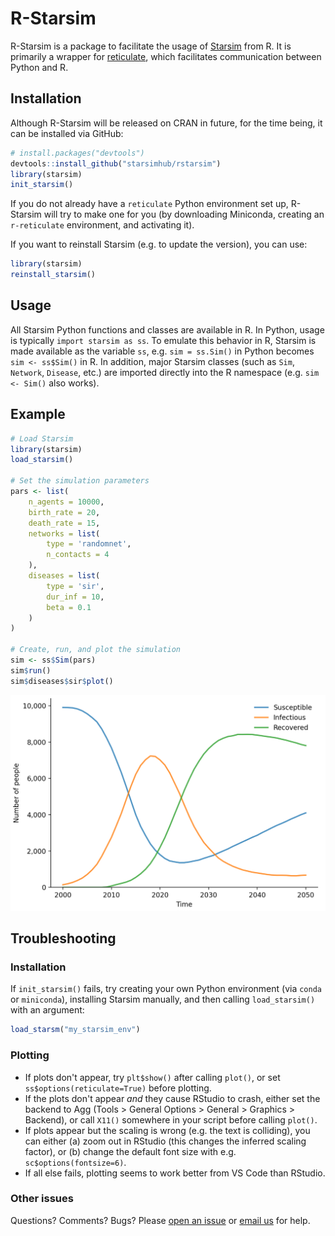 # R-Starsim

R-Starsim is a package to facilitate the usage of [Starsim](https://starsim.org) from R. It is primarily a wrapper for [reticulate](https://rstudio.github.io/reticulate/index.html), which facilitates communication between Python and R.


## Installation

Although R-Starsim will be released on CRAN in future, for the time being, it can be installed via GitHub:

```R
# install.packages("devtools")
devtools::install_github("starsimhub/rstarsim")
library(starsim)
init_starsim()
```

If you do not already have a `reticulate` Python environment set up, R-Starsim will try to make one for you (by downloading Miniconda, creating an `r-reticulate` environment, and activating it).

If you want to reinstall Starsim (e.g. to update the version), you can use:
```R
library(starsim)
reinstall_starsim()
```


## Usage

All Starsim Python functions and classes are available in R. In Python, usage is typically `import starsim as ss`. To emulate this behavior in R, Starsim is made available as the variable `ss`, e.g. `sim = ss.Sim()` in Python becomes `sim <- ss$Sim()` in R. In addition, major Starsim classes (such as `Sim`, `Network`, `Disease`, etc.) are imported directly into the R namespace (e.g. `sim <- Sim()` also works).


## Example

```R
# Load Starsim
library(starsim)
load_starsim()

# Set the simulation parameters
pars <- list(
    n_agents = 10000,
    birth_rate = 20,
    death_rate = 15,
    networks = list(
        type = 'randomnet',
        n_contacts = 4
    ),
    diseases = list(
        type = 'sir',
        dur_inf = 10,
        beta = 0.1
    )
)

# Create, run, and plot the simulation
sim <- ss$Sim(pars)
sim$run()
sim$diseases$sir$plot()
```
![image SIR dynamics plot](./example-r.png)


## Troubleshooting

### Installation

If `init_starsim()` fails, try creating your own Python environment (via `conda` or `miniconda`), installing Starsim manually, and then calling `load_starsim()` with an argument:
```R
load_starsm("my_starsim_env")
```

### Plotting

- If plots don't appear, try `plt$show()` after calling `plot()`, or set `ss$options(reticulate=True)` before plotting.
- If the plots don't appear _and_ they cause RStudio to crash, either set the backend to Agg (Tools > General Options > General > Graphics > Backend), or call `X11()` somewhere in your script before calling `plot()`.
- If plots appear but the scaling is wrong (e.g. the text is colliding), you can either (a) zoom out in RStudio (this changes the inferred scaling factor), or (b) change the default font size with e.g. `sc$options(fontsize=6)`.
- If all else fails, plotting seems to work better from VS Code than RStudio.

### Other issues

Questions? Comments? Bugs? Please [open an issue](https://github.com/starsimhub/rstarsim/issues/new/choose) or [email us](mailto:info@starsim.org) for help.
